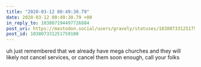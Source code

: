```yaml
---
title: "2020-03-12 00:49:30.79"
date: 2020-03-12 00:49:30.79 +00
in_reply_to: 103807194497726884
post_uri: https://mastodon.social/users/gravely/statuses/103807331251759100
post_id: 103807331251759100
---
```

uh just remembered that we already have mega churches and they will likely not cancel services, or cancel them soon enough, call your folks



